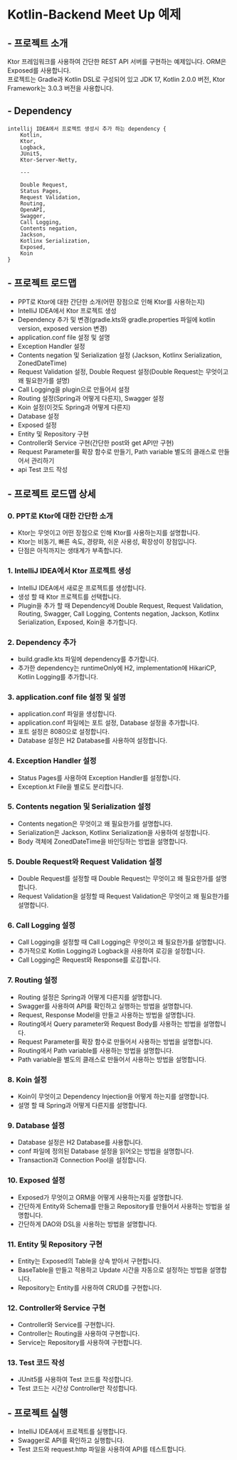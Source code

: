 # Kotlin-Backend Meet Up 예제

## - 프로젝트 소개

Ktor 프레임워크를 사용하여 간단한 REST API 서버를 구현하는 예제입니다.
ORM은 Exposed를 사용합니다.  
프로젝트는 Gradle과 Kotlin DSL로 구성되어 있고 JDK 17, Kotlin 2.0.0 버전, Ktor Framework는 3.0.3 버전을 사용합니다.

## - Dependency

```text
intellij IDEA에서 프로젝트 생성시 추가 하는 dependency {
    Kotlin,
    Ktor,
    Logback,
    JUnit5,
    Ktor-Server-Netty,
    
    ---
    
    Double Request,
    Status Pages,
    Request Validation,
    Routing,
    OpenAPI,
    Swagger,
    Call Logging,
    Contents negation,
    Jackson,
    Kotlinx Serialization,
    Exposed,
    Koin
}
```

## - 프로젝트 로드맵

- PPT로 Ktor에 대한 간단한 소개(어떤 장점으로 인해 Ktor를 사용하는지)
- IntelliJ IDEA에서 Ktor 프로젝트 생성
- Dependency 추가 및 변경(gradle.kts와 gradle.properties 파일에 kotlin version, exposed version 변경)
- application.conf file 설정 및 설명
- Exception Handler 설정
- Contents negation 및 Serialization 설정 (Jackson, Kotlinx Serialization, ZonedDateTime)
- Request Validation 설정, Double Request 설정(Double Request는 무엇이고 왜 필요한가를 설명)
- Call Logging을 plugin으로 만들어서 설정
- Routing 설정(Spring과 어떻게 다른지), Swagger 설정
- Koin 설정(이것도 Spring과 어떻게 다른지)
- Database 설정
- Exposed 설정
- Entity 및 Repository 구현
- Controller와 Service 구현(간단한 post와 get API만 구현)
- Request Parameter를 확장 함수로 만들기, Path variable 별도의 클래스로 만들어서 관리하기
- api Test 코드 작성

## - 프로젝트 로드맵 상세

### 0. PPT로 Ktor에 대한 간단한 소개

- Ktor는 무엇이고 어떤 장점으로 인해 Ktor를 사용하는지를 설명합니다.
- Ktor는 비동기, 빠른 속도, 경량화, 쉬운 사용성, 확장성이 장점입니다.
- 단점은 아직까지는 생태계가 부족합니다.

### 1. IntelliJ IDEA에서 Ktor 프로젝트 생성

- IntelliJ IDEA에서 새로운 프로젝트를 생성합니다.
- 생성 할 때 Ktor 프로젝트를 선택합니다.
- Plugin을 추가 할 때 Dependency에 Double Request, Request Validation, Routing, Swagger, Call Logging, Contents negation,
  Jackson, Kotlinx Serialization, Exposed, Koin을 추가합니다.

### 2. Dependency 추가

- build.gradle.kts 파일에 dependency를 추가합니다.
- 추가한 dependency는 runtimeOnly에 H2, implementation에 HikariCP, Kotlin Logging를 추가합니다.

### 3. application.conf file 설정 및 설명

- application.conf 파일을 생성합니다.
- application.conf 파일에는 포트 설정, Database 설정을 추가합니다.
- 포트 설정은 8080으로 설정합니다.
- Database 설정은 H2 Database를 사용하여 설정합니다.

### 4. Exception Handler 설정

- Status Pages를 사용하여 Exception Handler를 설정합니다.
- Exception.kt File을 별로도 분리합니다.

### 5. Contents negation 및 Serialization 설정

- Contents negation은 무엇이고 왜 필요한가를 설명합니다.
- Serialization은 Jackson, Kotlinx Serialization을 사용하여 설정합니다.
- Body 객체에 ZonedDateTime을 바인딩하는 방법을 설명합니다.

### 5. Double Request와 Request Validation 설정

- Double Request를 설정할 때 Double Request는 무엇이고 왜 필요한가를 설명합니다.
- Request Validation을 설정할 때 Request Validation은 무엇이고 왜 필요한가를 설명합니다.

### 6. Call Logging 설정

- Call Logging을 설정할 때 Call Logging은 무엇이고 왜 필요한가를 설명합니다.
- 추가적으로 Kotlin Logging과 Logback을 사용하여 로깅을 설정합니다.
- Call Logging은 Request와 Response를 로깅합니다.

### 7. Routing 설정

- Routing 설정은 Spring과 어떻게 다른지를 설명합니다.
- Swagger를 사용하여 API를 확인하고 실행하는 방법을 설명합니다.
- Request, Response Model을 만들고 사용하는 방법을 설명합니다.
- Routing에서 Query parameter와 Request Body를 사용하는 방법을 설명합니다.
- Request Parameter를 확장 함수로 만들어서 사용하는 방법을 설명합니다.
- Routing에서 Path variable를 사용하는 방법을 설명합니다.
- Path variable을 별도의 클래스로 만들어서 사용하는 방법을 설명합니다.

### 8. Koin 설정

- Koin이 무엇이고 Dependency Injection을 어떻게 하는지를 설명합니다.
- 설명 할 때 Spring과 어떻게 다른지를 설명합니다.

### 9. Database 설정

- Database 설정은 H2 Database를 사용합니다.
- conf 파일에 정의된 Database 설정을 읽어오는 방법을 설명합니다.
- Transaction과 Connection Pool을 설정합니다.

### 10. Exposed 설정

- Exposed가 무엇이고 ORM을 어떻게 사용하는지를 설명합니다.
- 간단하게 Entity와 Schema를 만들고 Repository를 만들어서 사용하는 방법을 설명합니다.
- 간단하게 DAO와 DSL을 사용하는 방법을 설명합니다.

### 11. Entity 및 Repository 구현

- Entity는 Exposed의 Table을 상속 받아서 구현합니다.
- BaseTable을 만들고 적용하고 Update 시간을 자동으로 설정하는 방법을 설명합니다.
- Repository는 Entity를 사용하여 CRUD를 구현합니다.

### 12. Controller와 Service 구현

- Controller와 Service를 구현합니다.
- Controller는 Routing을 사용하여 구현합니다.
- Service는 Repository를 사용하여 구현합니다.

### 13. Test 코드 작성

- JUnit5를 사용하여 Test 코드를 작성합니다.
- Test 코드는 시간상 Controller만 작성합니다.

## - 프로젝트 실행

- IntelliJ IDEA에서 프로젝트를 실행합니다.
- Swagger로 API를 확인하고 실행합니다.
- Test 코드와 request.http 파일을 사용하여 API를 테스트합니다.